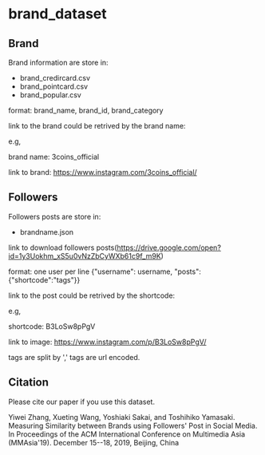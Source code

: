 # brand_dataset


## Brand
Brand information are store in:
  - brand_credircard.csv
  - brand_pointcard.csv
  - brand_popular.csv
  
  format: brand_name, brand_id, brand_category
  
  link to the brand could be retrived by the brand name:
  
  e.g,
  
  brand name: 3coins_official
  
  link to brand: https://www.instagram.com/3coins_official/


## Followers
Followers posts are store in:
  - brandname.json

  link to download followers posts(https://drive.google.com/open?id=1y3Uokhm_xS5u0vNzZbCyWXb61c9f_m9K)

  format:
  one user per line
  {"username": username, "posts":{"shortcode":"tags"}}
  
  link to the post could be retrived by the shortcode:
  
  e.g,
  
  shortcode: B3LoSw8pPgV
  
  link to image: https://www.instagram.com/p/B3LoSw8pPgV/
  
  tags are split by ',' tags are url encoded.
  
  
## Citation
Please cite our paper if you use this dataset.


Yiwei Zhang, Xueting Wang, Yoshiaki Sakai, and Toshihiko Yamasaki. Measuring Similarity between Brands using Followers' Post in Social Media. In Proceedings of the ACM International Conference on Multimedia Asia (MMAsia'19). December 15--18, 2019, Beijing, China

